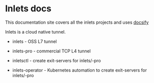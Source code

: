 # Inlets docs

This documentation site covers all the inlets projects and uses [docsify](https://docsify.js.org/#/)

Inlets is a cloud native tunnel.

* inlets - OSS L7 tunnel
* inlets-pro - commercial TCP L4 tunnel

* inletsctl - create exit-servers for inlets/-pro
* inlets-operator - Kubernetes automation to create exit-servers for inlets/-pro
